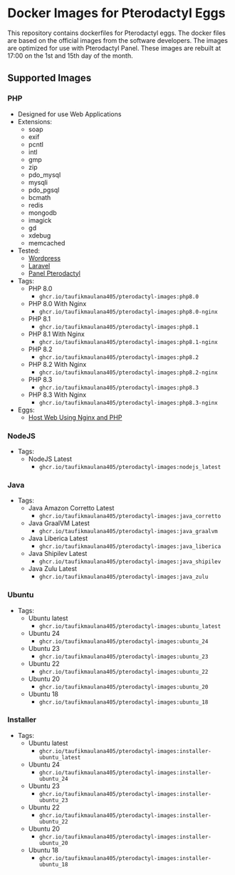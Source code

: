 # Docker Images for Pterodactyl Eggs
This repository contains dockerfiles for Pterodactyl eggs. The docker files are based on the official images from the software developers. The images are optimized for use with Pterodactyl Panel. These images are rebuilt at 17:00 on the 1st and 15th day of the month.

## Supported Images

### PHP
- Designed for use Web Applications
- Extensions: 
    - soap
    - exif
    - pcntl
    - intl
    - gmp
    - zip
    - pdo_mysql
    - mysqli
    - pdo_pgsql
    - bcmath
    - redis
    - mongodb
    - imagick
    - gd
    - xdebug
    - memcached
- Tested:
    - [Wordpress](https://wordpress.org/)
    - [Laravel](https://laravel.com/)
    - [Panel Pterodactyl](https://pterodactyl.io/)
- Tags:
    - PHP 8.0
        - `ghcr.io/taufikmaulana405/pterodactyl-images:php8.0`
    - PHP 8.0 With Nginx
        - `ghcr.io/taufikmaulana405/pterodactyl-images:php8.0-nginx`
    - PHP 8.1
        - `ghcr.io/taufikmaulana405/pterodactyl-images:php8.1`
    - PHP 8.1 With Nginx
        - `ghcr.io/taufikmaulana405/pterodactyl-images:php8.1-nginx`
    - PHP 8.2
        - `ghcr.io/taufikmaulana405/pterodactyl-images:php8.2`
    - PHP 8.2 With Nginx
        - `ghcr.io/taufikmaulana405/pterodactyl-images:php8.2-nginx`
    - PHP 8.3
        - `ghcr.io/taufikmaulana405/pterodactyl-images:php8.3`
    - PHP 8.3 With Nginx
        - `ghcr.io/taufikmaulana405/pterodactyl-images:php8.3-nginx`
- Eggs:
    - [Host Web Using Nginx and PHP](https://github.com/Sigma-Production/ptero-eggs)

### NodeJS
- Tags:
    - NodeJS Latest
        - `ghcr.io/taufikmaulana405/pterodactyl-images:nodejs_latest`

### Java
- Tags:
    - Java Amazon Corretto Latest
        - `ghcr.io/taufikmaulana405/pterodactyl-images:java_corretto`
    - Java GraalVM Latest
        - `ghcr.io/taufikmaulana405/pterodactyl-images:java_graalvm`
    - Java Liberica Latest
        - `ghcr.io/taufikmaulana405/pterodactyl-images:java_liberica`
    - Java Shipilev Latest
        - `ghcr.io/taufikmaulana405/pterodactyl-images:java_shipilev`
    - Java Zulu Latest
        - `ghcr.io/taufikmaulana405/pterodactyl-images:java_zulu`

### Ubuntu
- Tags:
    - Ubuntu latest
        - `ghcr.io/taufikmaulana405/pterodactyl-images:ubuntu_latest`
    - Ubuntu 24
        - `ghcr.io/taufikmaulana405/pterodactyl-images:ubuntu_24`
    - Ubuntu 23
        - `ghcr.io/taufikmaulana405/pterodactyl-images:ubuntu_23`
    - Ubuntu 22
        - `ghcr.io/taufikmaulana405/pterodactyl-images:ubuntu_22`
    - Ubuntu 20
        - `ghcr.io/taufikmaulana405/pterodactyl-images:ubuntu_20`
    - Ubuntu 18
        - `ghcr.io/taufikmaulana405/pterodactyl-images:ubuntu_18`
    
### Installer
- Tags:
    - Ubuntu latest
        - `ghcr.io/taufikmaulana405/pterodactyl-images:installer-ubuntu_latest`
    - Ubuntu 24
        - `ghcr.io/taufikmaulana405/pterodactyl-images:installer-ubuntu_24`
    - Ubuntu 23
        - `ghcr.io/taufikmaulana405/pterodactyl-images:installer-ubuntu_23`
    - Ubuntu 22
        - `ghcr.io/taufikmaulana405/pterodactyl-images:installer-ubuntu_22`
    - Ubuntu 20
        - `ghcr.io/taufikmaulana405/pterodactyl-images:installer-ubuntu_20`
    - Ubuntu 18
        - `ghcr.io/taufikmaulana405/pterodactyl-images:installer-ubuntu_18`
